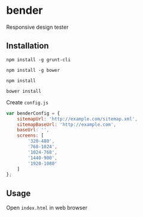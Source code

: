 # bender

Responsive design tester

## Installation

`npm install -g grunt-cli`

`npm install -g bower`

`npm install`

`bower install`

Create `config.js`

```javascript
var benderConfig = {
	sitemapUrl: 'http://example.com/sitemap.xml',
	sitemapBaseUrl: 'http://example.com',
	baseUrl: '',
	screens: [
		'320-480',
		'768-1024',
		'1024-768',
		'1440-900',
		'1920-1080'
	]
};
```

## Usage

Open `index.html` in web browser
